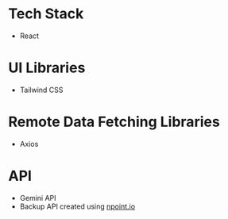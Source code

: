 # Tech Stack
- React

# UI Libraries
- Tailwind CSS

# Remote Data Fetching Libraries
- Axios

# API
- Gemini API
- Backup API created using <a href="npoint.io">npoint.io</a>
